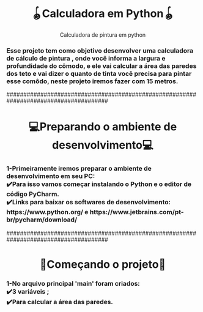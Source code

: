 
<h1 align="center">🪀Calculadora em Python🪀</h1>
<p align="center">Calculadora de pintura em python</p>
<h3> 
  Esse projeto tem como objetivo desenvolver uma calculadora de cálculo de  pintura , onde você informa a largura e profundidade do cômodo,
  e ele vai calcular a área das paredes dos teto e vai dizer o quanto de  tinta você precisa para pintar esse comôdo, neste projeto iremos fazer com 15 metros.
 </h3> 
 
 ######################################################################################
 
 <h1 align="center">💻Preparando o ambiente de desenvolvimento💻</h1>
 <h3> 
  1-Primeiramente iremos preparar o ambiente de desenvolvimento em seu PC:
  <br>✔️Para isso vamos começar instalando o Python e o editor de código PyCharm.
  <br>✔️Links para baixar os softwares de desenvolvimento:
  <br> https://www.python.org/ e https://www.jetbrains.com/pt-br/pycharm/download/ 
 </h3>
 
  ######################################################################################
  
 <h1 align="center">🔨Começando o projeto🔨</h1>
 <h3>1-No arquivo principal 'main' foram criados:
  <br> ✔️3 variáveis ;
  <br> ✔️Para calcular a área das paredes.
 </h3>
